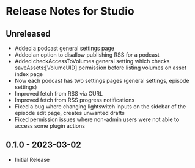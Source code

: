 # Release Notes for Studio

## Unreleased

- Added a podcast general settings page
- Added an option to disallow publishing RSS for a podcast
- Added checkAccessToVolumes general setting which checks saveAssets:[VolumeUID] permission before listing volumes on asset index page
- Now each podcast has two settings pages (general settings, episode settings)
- Improved fetch from RSS via CURL 
- Improved fetch from RSS progress notifications
- Fixed a bug where changing lightswitch inputs on the sidebar of the episode edit page, creates unwanted drafts
- Fixed permission issues where non-admin users were not able to access some plugin actions

## 0.1.0 - 2023-03-02

- Initial Release